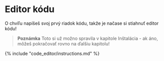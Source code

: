 # Editor kódu

O chvíľu napíšeš svoj prvý riadok kódu, takže je načase si stiahnuť editor kódu!

> **Poznámka** Toto si už možno spravila v kapitole Inštalácia - ak áno, môžeš pokračovať rovno na ďalšiu kapitolu!

{% include "code_editor/instructions.md" %}